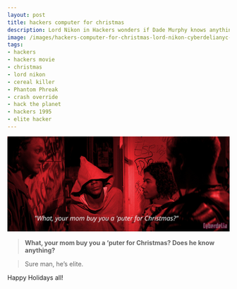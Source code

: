 ```yaml
---
layout: post
title: hackers computer for christmas
description: Lord Nikon in Hackers wonders if Dade Murphy knows anything about elite hacking.
image: /images/hackers-computer-for-christmas-lord-nikon-cyberdelianyc-1920x820-comp.jpg
tags:
- hackers
- hackers movie
- christmas
- lord nikon
- cereal killer
- Phantom Phreak
- crash override
- hack the planet
- hackers 1995
- elite hacker
---
```

 ![Hackers quote on red image of characters standing at Lord Nikon's door: "What, your mom buy you a 'puter for Christmas?"](/images/hackers-computer-for-christmas-lord-nikon-cyberdelianyc-1920x820-comp.jpg)  


> **What, your mom buy you a ‘puter for Christmas? Does he know anything?**
 
> Sure man, he’s elite.

Happy Holidays all!
